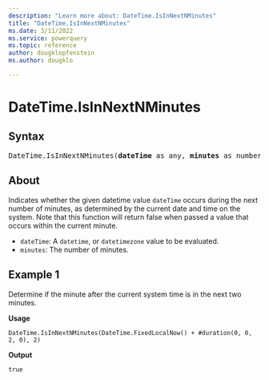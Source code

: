 ```yaml
---
description: "Learn more about: DateTime.IsInNextNMinutes"
title: "DateTime.IsInNextNMinutes"
ms.date: 3/11/2022
ms.service: powerquery
ms.topic: reference
author: dougklopfenstein
ms.author: dougklo

---
```

# DateTime.IsInNextNMinutes

## Syntax

<pre>
DateTime.IsInNextNMinutes(<b>dateTime</b> as any, <b>minutes</b> as number) as nullable logical
</pre>

## About

Indicates whether the given datetime value `dateTime` occurs during the next number of minutes, as determined by the current date and time on the system. Note that this function will return false when passed a value that occurs within the current minute.

* `dateTime`: A `datetime`, or `datetimezone` value to be evaluated.
* `minutes`: The number of minutes.

## Example 1

Determine if the minute after the current system time is in the next two minutes.

**Usage**

```powerquery-m
DateTime.IsInNextNMinutes(DateTime.FixedLocalNow() + #duration(0, 0, 2, 0), 2)
```

**Output**

`true`
